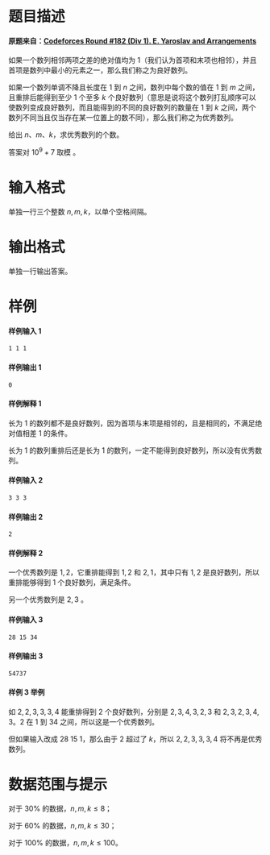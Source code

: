 
# 题目描述

#### 原题来自：[Codeforces Round #182 (Div 1). E. Yaroslav and Arrangements](https://codeforces.com/problemset/problem/301/E)

如果一个数列相邻两项之差的绝对值均为 $1$（我们认为首项和末项也相邻），并且首项是数列中最小的元素之一，那么我们称之为良好数列。

如果一个数列单调不降且长度在 $1$ 到 $n$ 之间，数列中每个数的值在 $1$ 到 $m$ 之间，且重排后能得到至少 $1$ 个至多 $k$ 个良好数列（意思是说将这个数列打乱顺序可以使数列变成良好数列，而且能得到的不同的良好数列的数量在 $1$ 到 $k$ 之间，两个数列不同当且仅当存在某一位置上的数不同），那么我们称之为优秀数列。

给出 $n$、$m$、$k$，求优秀数列的个数。

答案对 $10^9 + 7$ 取模 。

# 输入格式

单独一行三个整数 $n , m , k$，以单个空格间隔。

# 输出格式

单独一行输出答案。

# 样例

#### 样例输入 1
```plain
1 1 1
```

#### 样例输出 1
```plain
0
```
#### 样例解释 1

长为 $1$ 的数列都不是良好数列，因为首项与末项是相邻的，且是相同的，不满足绝对值相差 $1$ 的条件。

长为 $1$ 的数列重排后还是长为 $1$ 的数列，一定不能得到良好数列，所以没有优秀数列。

#### 样例输入 2
```plain
3 3 3
```

#### 样例输出 2
```plain
2
```

#### 样例解释 2

一个优秀数列是 ${1, 2}$，它重排能得到 ${1,2}$ 和 ${2,1}$，其中只有 ${1,2}$ 是良好数列，所以重排能够得到 $1$ 个良好数列，满足条件。

另一个优秀数列是 ${2,3}$ 。

#### 样例输入 3
```plain
28 15 34
```

#### 样例输出 3
```plain
54737
```
#### 样例 3 举例

如 ${2,2,3,3,3,4}$ 能重排得到 $2$ 个良好数列，分别是 ${2,3,4,3,2,3}$ 和 ${2,3,2,3,4,3}$。$2$ 在 $1$ 到 $34$ 之间，所以这是一个优秀数列。

但如果输入改成 $28\ 15\ 1$，那么由于 $2$ 超过了 $k$，所以 ${2,2,3,3,3,4}$ 将不再是优秀数列。

# 数据范围与提示

对于 $30\%$ 的数据，$n,m,k \leq 8$；

对于 $60\%$ 的数据，$n,m,k \leq 30$；

对于 $100\%$ 的数据，$n,m,k \leq 100$。



